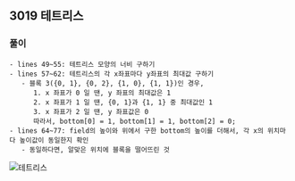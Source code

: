 ## 3019 테트리스

### 풀이
```
- lines 49~55: 테트리스 모양의 너비 구하기
- lines 57~62: 테트리스의 각 x좌표마다 y좌표의 최대값 구하기
   - 블록 3({0, 1}, {0, 2}, {1, 0}, {1, 1})인 경우,  
      1. x 좌표가 0 일 땐, y 좌표의 최대값은 1
      2. x 좌표가 1 일 땐, {0, 1}과 {1, 1} 중 최대값인 1
      3. x 좌표가 2 일 땐, y 좌표값은 0  
      따라서, bottom[0] = 1, bottom[1] = 1, bottom[2] = 0;
- lines 64~77: field의 높이와 위에서 구한 bottom의 높이를 더해서, 각 x의 위치마다 높이값이 동일한지 확인
   - 동일하다면, 알맞은 위치에 블록을 떨어뜨린 것
```

![테트리스](https://user-images.githubusercontent.com/57518908/156490490-ee8d8e46-9249-437e-9124-09b7d7ae86e3.jpeg)
